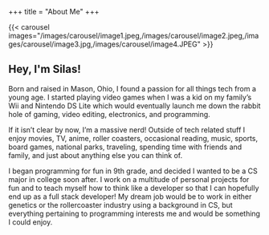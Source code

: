 +++
title = "About Me"
+++

{{< carousel images="/images/carousel/image1.jpeg,/images/carousel/image2.jpeg,/images/carousel/image3.jpg,/images/carousel/image4.JPEG" >}}

## Hey, I'm Silas!

Born and raised in Mason, Ohio, I found a passion for all things tech from a young age. I started playing video games when I was a kid on my family’s Wii and Nintendo DS Lite which would eventually launch me down the rabbit hole of gaming, video editing, electronics, and programming.

If it isn’t clear by now, I’m a massive nerd! Outside of tech related stuff I enjoy movies, TV, anime, roller coasters, occasional reading, music, sports, board games, national parks, traveling, spending time with friends and family, and just about anything else you can think of.

I began programming for fun in 9th grade, and decided I wanted to be a CS major in college soon after. I work on a multitude of personal projects for fun and to teach myself how to think like a developer so that I can hopefully end up as a full stack developer! My dream job would be to work in either genetics or the rollercoaster industry using a background in CS, but everything pertaining to programming interests me and would be something I could enjoy.
